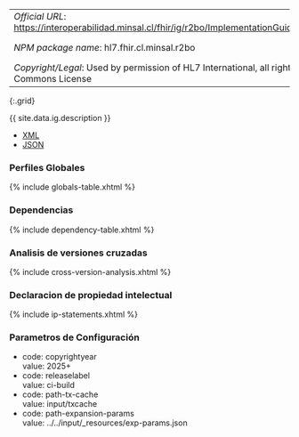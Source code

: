 
|||
|---|---|
|*Official URL*: https://interoperabilidad.minsal.cl/fhir/ig/r2bo/ImplementationGuide/hl7.fhir.cl.minsal.r2bo |*Version*: 0.1.0|
|*NPM package name*: hl7.fhir.cl.minsal.r2bo |*ComputableName*: RepositorioInteroperableAnatomiaPatologicaMinsal|
|*Copyright/Legal*: Used by permission of HL7 International, all rights reserved Creative Commons License|
{:.grid}

{{ site.data.ig.description }}

- [XML](ImplementationGuide-hl7.fhir.cl.minsal.r2bo.xml)
- [JSON](ImplementationGuide-hl7.fhir.cl.minsal.r2bo.json)

### Perfiles Globales

{% include globals-table.xhtml %}

### Dependencias

{% include dependency-table.xhtml %}

### Analisis de versiones cruzadas

{% include cross-version-analysis.xhtml %}

### Declaracion de propiedad intelectual

{% include ip-statements.xhtml %}

### Parametros de Configuración

- code: copyrightyear <br/>value: 2025+
- code: releaselabel  <br/>value: ci-build
- code: path-tx-cache <br/>value: input/txcache
- code: path-expansion-params <br/>value: ../../input/_resources/exp-params.json
